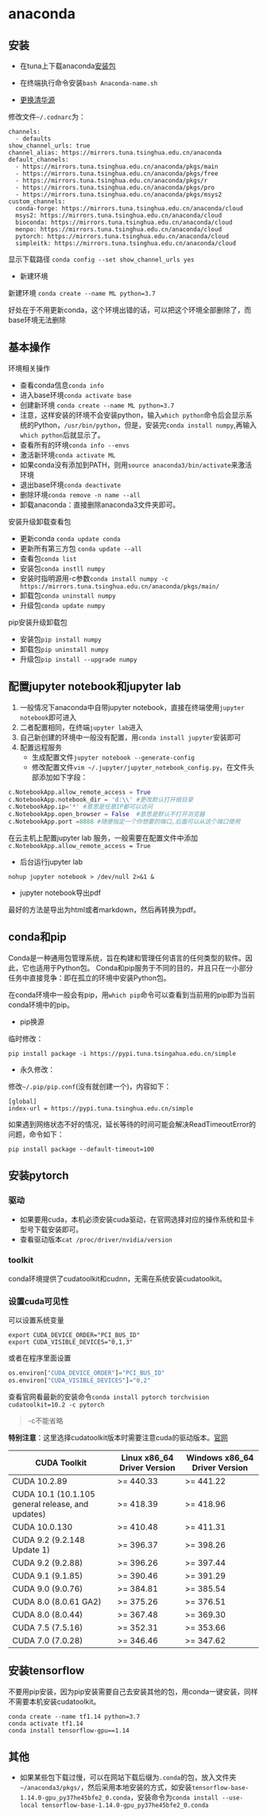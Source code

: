 # anaconda

## 安装

* 在tuna上下载anaconda[安装包](https://mirrors.tuna.tsinghua.edu.cn/anaconda/archive)

* 在终端执行命令安装`bash Anaconda-name.sh`

* [更换清华源](https://mirrors.tuna.tsinghua.edu.cn/help/anaconda/)

修改文件`~/.codnarc`为：

```
channels:
  - defaults
show_channel_urls: true
channel_alias: https://mirrors.tuna.tsinghua.edu.cn/anaconda
default_channels:
  - https://mirrors.tuna.tsinghua.edu.cn/anaconda/pkgs/main
  - https://mirrors.tuna.tsinghua.edu.cn/anaconda/pkgs/free
  - https://mirrors.tuna.tsinghua.edu.cn/anaconda/pkgs/r
  - https://mirrors.tuna.tsinghua.edu.cn/anaconda/pkgs/pro
  - https://mirrors.tuna.tsinghua.edu.cn/anaconda/pkgs/msys2
custom_channels:
  conda-forge: https://mirrors.tuna.tsinghua.edu.cn/anaconda/cloud
  msys2: https://mirrors.tuna.tsinghua.edu.cn/anaconda/cloud
  bioconda: https://mirrors.tuna.tsinghua.edu.cn/anaconda/cloud
  menpo: https://mirrors.tuna.tsinghua.edu.cn/anaconda/cloud
  pytorch: https://mirrors.tuna.tsinghua.edu.cn/anaconda/cloud
  simpleitk: https://mirrors.tuna.tsinghua.edu.cn/anaconda/cloud
```

显示下载路径
`conda config --set show_channel_urls yes`

* 新建环境

新建环境
`conda create --name ML python=3.7`

好处在于不用更新conda，这个环境出错的话，可以把这个环境全部删除了，而base环境无法删除

## 基本操作

环境相关操作

* 查看conda信息`conda info`
* 进入base环境`conda activate base`
* 创建新环境 `conda create --name ML python=3.7`
* 注意，这样安装的环境不会安装python，输入`which python`命令后会显示系统的Python，`/usr/bin/python`，但是，安装完`conda install numpy`,再输入`which python`后就显示了。
* 查看所有的环境`conda info --envs`
* 激活新环境`conda activate ML`
* 如果conda没有添加到PATH，则用`source anaconda3/bin/activate`来激活环境
* 退出base环境`conda deactivate`
* 删除环境`conda remove -n name --all`
* 卸载anaconda：直接删除anaconda3文件夹即可。

安装升级卸载查看包
* 更新conda `conda update conda`
* 更新所有第三方包 `conda update --all`
* 查看包`conda list`
* 安装包`conda instll numpy`
* 安装时指明源用-c参数`conda install numpy -c https://mirrors.tuna.tsinghua.edu.cn/anaconda/pkgs/main/`
* 卸载包`conda uninstall numpy`
* 升级包`conda update numpy`

pip安装升级卸载包
* 安装包`pip install numpy`
* 卸载包`pip uninstall numpy`
* 升级包`pip install --upgrade numpy`

## 配置jupyter notebook和jupyter lab

1. 一般情况下anaconda中自带jupyter notebook，直接在终端使用`jupyter notebook`即可进入
2. 二者配置相同，在终端`jupyter lab`进入
3. 自己新创建的环境中一般没有配置，用`conda install jupyter`安装即可
4. 配置远程服务
    * 生成配置文件`jupyter notebook --generate-config`
    * 修改配置文件`vim ~/.jupyter/jupyter_notebook_config.py`，在文件头部添加如下字段：

```python
c.NotebookApp.allow_remote_access = True
c.NotebookApp.notebook_dir = 'd:\\' #更改默认打开根目录
c.NotebookApp.ip='*' #意思是任意IP都可以访问
c.NotebookApp.open_browser = False  #意思是默认不打开浏览器
c.NotebookApp.port =8888 #随便指定一个你想要的端口,后面可以从这个端口使用
```

在云主机上配置jupyter lab 服务，一般需要在配置文件中添加
`c.NotebookApp.allow_remote_access = True`

* 后台运行jupyter lab

`nohup jupyter notebook > /dev/null 2>&1 &`

* jupyter notebook导出pdf

最好的方法是导出为html或者markdown，然后再转换为pdf。

## conda和pip

Conda是一种通用包管理系统，旨在构建和管理任何语言的任何类型的软件。因此，它也适用于Python包。
Conda和pip服务于不同的目的，并且只在一小部分任务中直接竞争：即在孤立的环境中安装Python包。

在conda环境中一般会有pip，用`which pip`命令可以查看到当前用的pip即为当前conda环境中的pip。

* pip换源

临时修改：

`pip install package -i https://pypi.tuna.tsingahua.edu.cn/simple`

* 永久修改：

修改` ~/.pip/pip.conf `(没有就创建一个)，内容如下：

```
[global]
index-url = https://pypi.tuna.tsinghua.edu.cn/simple
```

如果遇到网络状态不好的情况，延长等待的时间可能会解决ReadTimeoutError的问题，命令如下：

`pip install package --default-timeout=100`

## 安装pytorch


### 驱动
* 如果要用cuda，本机必须安装cuda驱动，在官网选择对应的操作系统和显卡型号下载安装即可。
* 查看驱动版本`cat /proc/driver/nvidia/version`

### toolkit

conda环境提供了cudatoolkit和cudnn，无需在系统安装cudatoolkit。

### 设置cuda可见性

可以设置系统变量
```
export CUDA_DEVICE_ORDER="PCI_BUS_ID"
export CUDA_VISIBLE_DEVICES="0,1,3"
```

或者在程序里面设置

```python
os.environ["CUDA_DEVICE_ORDER"]="PCI_BUS_ID"
os.environ["CUDA_VISIBLE_DEVICES"]="0,2"
```

查看官网看最新的安装命令`conda install pytorch torchvision cudatoolkit=10.2 -c pytorch`
> -c不能省略

**特别注意**：这里选择cudatoolkit版本时需要注意cuda的驱动版本。[官网](https://docs.nvidia.com/cuda/cuda-toolkit-release-notes/index.html)

| CUDA Toolkit                                      | Linux x86_64 Driver Version | Windows x86_64 Driver Version |
| ------------------------------------------------- | --------------------------- | ----------------------------- |
| CUDA 10.2.89                                      | >= 440.33                   | >= 441.22                     |
| CUDA 10.1 (10.1.105 general release, and updates) | >= 418.39                   | >= 418.96                     |
| CUDA 10.0.130                                     | >= 410.48                   | >= 411.31                     |
| CUDA 9.2 (9.2.148 Update 1)                       | >= 396.37                   | >= 398.26                     |
| CUDA 9.2 (9.2.88)                                 | >= 396.26                   | >= 397.44                     |
| CUDA 9.1 (9.1.85)                                 | >= 390.46                   | >= 391.29                     |
| CUDA 9.0 (9.0.76)                                 | >= 384.81                   | >= 385.54                     |
| CUDA 8.0 (8.0.61 GA2)                             | >= 375.26                   | >= 376.51                     |
| CUDA 8.0 (8.0.44)                                 | >= 367.48                   | >= 369.30                     |
| CUDA 7.5 (7.5.16)                                 | >= 352.31                   | >= 353.66                     |
| CUDA 7.0 (7.0.28)                                 | >= 346.46                   | >= 347.62                     |

## 安装tensorflow

不要用pip安装，因为pip安装需要自己去安装其他的包，用conda一键安装，同样不需要本机安装cudatoolkit。

```
conda create --name tf1.14 python=3.7
conda activate tf1.14
conda install tensorflow-gpu==1.14
```

## 其他

* 如果某些包下载过慢，可以在网站下载后缀为`.conda`的包，放入文件夹`~/anaconda3/pkgs/`，然后采用本地安装的方式，如安装`tensorflow-base-1.14.0-gpu_py37he45bfe2_0.conda`，安装命令为`conda install --use-local tensorflow-base-1.14.0-gpu_py37he45bfe2_0.conda`